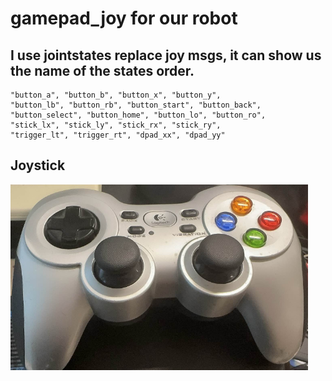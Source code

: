 # gamepad_joy for our robot

## I use jointstates replace joy msgs, it can show us the name of the states order.
```
"button_a", "button_b", "button_x", "button_y",
"button_lb", "button_rb", "button_start", "button_back",
"button_select", "button_home", "button_lo", "button_ro",
"stick_lx", "stick_ly", "stick_rx", "stick_ry",
"trigger_lt", "trigger_rt", "dpad_xx", "dpad_yy"
```

## Joystick
![alt_text](./misc/joystick.png)
